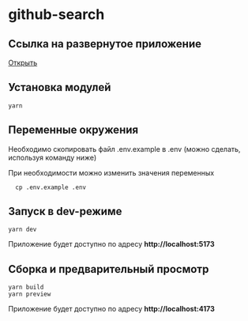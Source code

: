# github-search

## Ссылка на развернутое приложение

[Открыть](https://github-search-navy-iota.vercel.app/)

## Установка модулей

```
yarn
```

## Переменные окружения

Необходимо скопировать файл .env.example в .env (можно сделать, используя команду ниже)

При необходимости можно изменить значения переменных

```
  cp .env.example .env
```

## Запуск в dev-режиме

```
yarn dev
```

Приложение будет доступно по адресу **http://localhost:5173**

## Сборка и предварительный просмотр

```
yarn build
yarn preview
```

Приложение будет доступно по адресу **http://localhost:4173**
